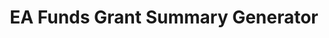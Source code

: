 ---
title: EA Funds Grant Summary Generator
emoji: 📑
colorFrom: blue
colorTo: green
sdk: streamlit
sdk_version: 1.25.0
app_file: app.py
pinned: false
---